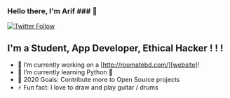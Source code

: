 ### Hello there, I'm Arif ### 👋


[![Twitter Follow](https://img.shields.io/twitter/follow/arifuzzaman_bm?color=1DA1F2&logo=twitter&style=for-the-badge)](https://twitter.com/intent/follow?original_referer=https%3A%2F%2Fgithub.com%2Farifuzzaman_bm&screen_name=arifuzzaman_bm)

## I'm a Student, App Developer, Ethical Hacker ! ! !

- 🔭 I’m currently working on a [http://roomatebd.com/][website]!
- 🌱 I’m currently learning Python :snake:
- 🥅 2020 Goals: Contribute more to Open Source projects
- ⚡ Fun fact: I love to draw and play guitar / drums
